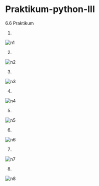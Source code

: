 # Praktikum-python-III
6.6 Praktikum

1.
![n1](https://user-images.githubusercontent.com/93032281/142208082-6070082a-d438-4a01-a53f-f102c7d39430.png)

2.
![n2](https://user-images.githubusercontent.com/93032281/142208206-76cf8c90-6176-4b38-8d88-4d3ab4260939.png)

3.
![n3](https://user-images.githubusercontent.com/93032281/142208360-a4880534-2b45-4b8a-a23e-4464be76d4e6.png)

4.
![n4](https://user-images.githubusercontent.com/93032281/142208404-e56ddc91-21d7-4cc5-bfd9-a25b36ae45a6.png)

5.
![n5](https://user-images.githubusercontent.com/93032281/142208460-03446249-07ac-4e0f-9b24-ced159fb53aa.png)

6.
![n6](https://user-images.githubusercontent.com/93032281/142208535-aba748ed-633f-4894-8b66-50feaa9fbace.png)

7.
![n7](https://user-images.githubusercontent.com/93032281/142208573-592b2869-f9ff-48c1-bc0c-f740458c4bcb.png)

8.
![n8](https://user-images.githubusercontent.com/93032281/142208622-1f0ee139-3e90-4b8b-b03b-6e475777b1ae.png)








